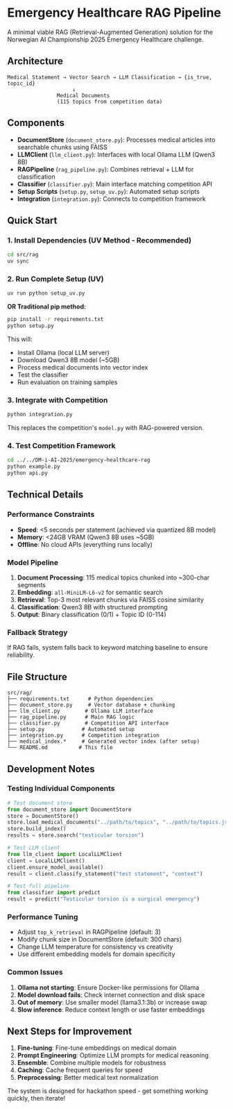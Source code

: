 # Emergency Healthcare RAG Pipeline

A minimal viable RAG (Retrieval-Augmented Generation) solution for the Norwegian AI Championship 2025 Emergency Healthcare challenge.

## Architecture

```
Medical Statement → Vector Search → LLM Classification → {is_true, topic_id}
                     ↓
                Medical Documents
                (115 topics from competition data)
```

## Components

- **DocumentStore** (`document_store.py`): Processes medical articles into searchable chunks using FAISS
- **LLMClient** (`llm_client.py`): Interfaces with local Ollama LLM (Qwen3 8B)
- **RAGPipeline** (`rag_pipeline.py`): Combines retrieval + LLM for classification
- **Classifier** (`classifier.py`): Main interface matching competition API
- **Setup Scripts** (`setup.py`, `setup_uv.py`): Automated setup scripts
- **Integration** (`integration.py`): Connects to competition framework

## Quick Start

### 1. Install Dependencies (UV Method - Recommended)
```bash
cd src/rag
uv sync
```

### 2. Run Complete Setup (UV)
```bash
uv run python setup_uv.py
```

**OR Traditional pip method:**
```bash
pip install -r requirements.txt
python setup.py
```

This will:
- Install Ollama (local LLM server)
- Download Qwen3 8B model (~5GB)
- Process medical documents into vector index
- Test the classifier
- Run evaluation on training samples

### 3. Integrate with Competition
```bash
python integration.py
```

This replaces the competition's `model.py` with RAG-powered version.

### 4. Test Competition Framework
```bash
cd ../../DM-i-AI-2025/emergency-healthcare-rag
python example.py
python api.py
```

## Technical Details

### Performance Constraints
- **Speed**: <5 seconds per statement (achieved via quantized 8B model)
- **Memory**: <24GB VRAM (Qwen3 8B uses ~5GB)
- **Offline**: No cloud APIs (everything runs locally)

### Model Pipeline
1. **Document Processing**: 115 medical topics chunked into ~300-char segments
2. **Embedding**: `all-MiniLM-L6-v2` for semantic search
3. **Retrieval**: Top-3 most relevant chunks via FAISS cosine similarity
4. **Classification**: Qwen3 8B with structured prompting
5. **Output**: Binary classification (0/1) + Topic ID (0-114)

### Fallback Strategy
If RAG fails, system falls back to keyword matching baseline to ensure reliability.

## File Structure
```
src/rag/
├── requirements.txt      # Python dependencies
├── document_store.py     # Vector database + chunking
├── llm_client.py        # Ollama LLM interface
├── rag_pipeline.py      # Main RAG logic
├── classifier.py        # Competition API interface
├── setup.py            # Automated setup
├── integration.py      # Competition integration
├── medical_index.*     # Generated vector index (after setup)
└── README.md          # This file
```

## Development Notes

### Testing Individual Components
```python
# Test document store
from document_store import DocumentStore
store = DocumentStore()
store.load_medical_documents("../path/to/topics", "../path/to/topics.json")
store.build_index()
results = store.search("testicular torsion")

# Test LLM client
from llm_client import LocalLLMClient
client = LocalLLMClient()
client.ensure_model_available()
result = client.classify_statement("test statement", "context")

# Test full pipeline
from classifier import predict
result = predict("Testicular torsion is a surgical emergency")
```

### Performance Tuning
- Adjust `top_k_retrieval` in RAGPipeline (default: 3)
- Modify chunk size in DocumentStore (default: 300 chars)
- Change LLM temperature for consistency vs creativity
- Use different embedding models for domain specificity

### Common Issues
1. **Ollama not starting**: Ensure Docker-like permissions for Ollama
2. **Model download fails**: Check internet connection and disk space
3. **Out of memory**: Use smaller model (llama3.1:3b) or increase swap
4. **Slow inference**: Reduce context length or use faster embeddings

## Next Steps for Improvement

1. **Fine-tuning**: Fine-tune embeddings on medical domain
2. **Prompt Engineering**: Optimize LLM prompts for medical reasoning
3. **Ensemble**: Combine multiple models for robustness
4. **Caching**: Cache frequent queries for speed
5. **Preprocessing**: Better medical text normalization

The system is designed for hackathon speed - get something working quickly, then iterate!
